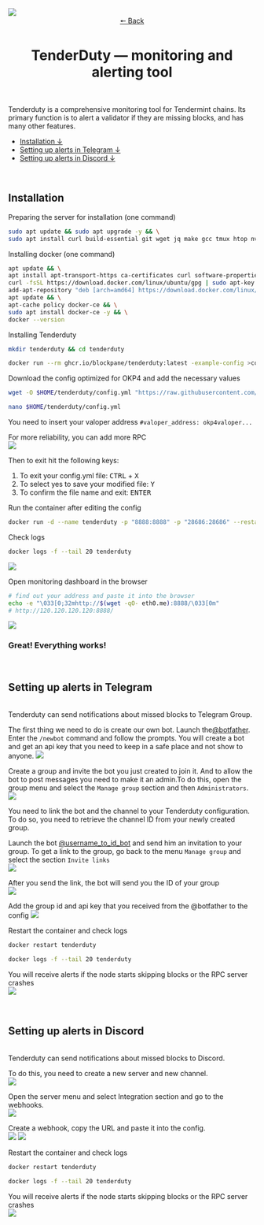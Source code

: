 <img src='https://github.com/cryptobtcbuyer/Testnet_guides/blob/main/OKP4/assets/monitoring_img.png'>


<div align="center">
  <a href="https://github.com/cryptobtcbuyer/Testnet_guides/tree/main/OKP4">🠔 Back</a>
    <h1>TenderDuty — monitoring and alerting tool</h1>
</div>
<br> 

Tenderduty is a comprehensive monitoring tool for Tendermint chains. Its primary function is to alert a validator if they are missing blocks, and has many other features.
<br> 
        
- [Installation ↓](#part1)  
- [Setting up alerts in Telegram ↓](#part2)  
- [Setting up alerts in Discord ↓](#part3)  
<br>   
  
<a name="part1"></a> 
 
## Installation

Preparing the server for installation (one command)
```bash
sudo apt update && sudo apt upgrade -y && \
sudo apt install curl build-essential git wget jq make gcc tmux htop nvme-cli pkg-config libssl-dev libleveldb-dev tar clang bsdmainutils ncdu unzip libleveldb-dev -y
```

Installing docker (one command)
```bash
apt update && \
apt install apt-transport-https ca-certificates curl software-properties-common -y && \
curl -fsSL https://download.docker.com/linux/ubuntu/gpg | sudo apt-key add - && \
add-apt-repository "deb [arch=amd64] https://download.docker.com/linux/ubuntu focal stable" && \
apt update && \
apt-cache policy docker-ce && \
sudo apt install docker-ce -y && \
docker --version
```

Installing Tenderduty
```bash
mkdir tenderduty && cd tenderduty

docker run --rm ghcr.io/blockpane/tenderduty:latest -example-config >config.yml
```

Download the config optimized for OKP4 and add the necessary values
```bash
wget -O $HOME/tenderduty/config.yml "https://raw.githubusercontent.com/cryptobtcbuyer/config.yml"

nano $HOME/tenderduty/config.yml
```

You need to insert your valoper address
```#valoper_address: okp4valoper...```


For more reliability, you can add more RPC  
<img src='https://github.com/cryptobtcbuyer/Testnet_guides/blob/main/OKP4/assets/config_tenderduty.png'>


Then to exit hit the following keys:
 1. To exit your config.yml file: <kbd>CTRL</kbd> + <kbd>X</kbd>
 2. To select yes to save your modified file: <kbd>Y</kbd>
 3. To confirm the file name and exit: <kbd>ENTER</kbd>
 

Run the container after editing the config
```bash
docker run -d --name tenderduty -p "8888:8888" -p "28686:28686" --restart unless-stopped -v $(pwd)/config.yml:/var/lib/tenderduty/config.yml ghcr.io/blockpane/tenderduty:latest
```

Check logs
```bash
docker logs -f --tail 20 tenderduty
```
<img src='https://github.com/cryptobtcbuyer/Testnet_guides/blob/main/OKP4/assets/run_tenderduty2.png'>

Open monitoring dashboard in the browser
```bash
# find out your address and paste it into the browser
echo -e "\033[0;32mhttp://$(wget -qO- eth0.me):8888/\033[0m"
# http://120.120.120.120:8888/
```
<img src='https://github.com/cryptobtcbuyer/Testnet_guides/blob/main/OKP4/assets/dashboard_tenderduty.png'>

### Great! Everything works!


<br> 

<a name="part2"></a> 
 
## Setting up alerts in Telegram 
<br> 
Tenderduty can send notifications about missed blocks to Telegram Group.  <br> 

The first thing we need to do is create our own bot. Launch the[@botfather](https://t.me/BotFather). Enter the ```/newbot``` command and follow the prompts.
You will create a bot and get an api key that you need to keep in a safe place and not show to anyone.
<img src='https://github.com/cryptobtcbuyer/Testnet_guides/blob/main/OKP4/assets/create_bot_tg.png'>  

Create a group and invite the bot you just created to join it.
And to allow the bot to post messages you need to make it an admin.To do this, open the group menu and select the ```Manage group``` section and then ```Administrators```.  
<img src='https://github.com/cryptobtcbuyer/Testnet_guides/blob/main/OKP4/assets/admin_bot_tg.png'>  

You need to link the bot and the channel to your Tenderduty configuration. To do so, you need to retrieve the channel ID from your newly created group. 

Launch the bot [@username_to_id_bot](https://t.me/username_to_id_bot) and send him an invitation to your group. 
To get a link to the group, go back to the menu ``Manage group``  and select the section ``Invite links``  
<img src='https://github.com/cryptobtcbuyer/Testnet_guides/blob/main/OKP4/assets/invite_tg.png'>  

After you send the link, the bot will send you the ID of your group  
<img src='https://github.com/cryptobtcbuyer/Testnet_guides/blob/main/OKP4/assets/id_group_tg.png'>  

Add the group id and api key that you received from the @botfather to the config
<img src='https://github.com/cryptobtcbuyer/Testnet_guides/blob/main/OKP4/assets/config_tg.png'>  

Restart the container and check logs
```bash
docker restart tenderduty

docker logs -f --tail 20 tenderduty
```
You will receive alerts if the node starts skipping blocks or the RPC server crashes  
<img src='https://github.com/cryptobtcbuyer/Testnet_guides/blob/main/OKP4/assets/tg_tenderduty.png'>  



<br> 

<a name="part3"></a> 
 
## Setting up alerts in Discord 
<br> 
Tenderduty can send notifications about missed blocks to Discord.  
 
To do this, you need to create a new server and new channel.  
<img src='https://github.com/cryptobtcbuyer/Testnet_guides/blob/main/OKP4/assets/create_discord_tenderduty.png'>

Open the server menu and select Integration section and go to the webhooks.  
<img src='https://github.com/cryptobtcbuyer/Testnet_guides/blob/main/OKP4/assets/webhooks_discord_tenderduty.png'>

Create a webhook, copy the URL and paste it into the config.  
<img src='https://github.com/cryptobtcbuyer/Testnet_guides/blob/main/OKP4/assets/copy_webhooks_discord_tenderduty.png'>
<img src='https://github.com/cryptobtcbuyer/Testnet_guides/blob/main/OKP4/assets/paste_webhooks_discord_tenderduty.png.png'>

Restart the container and check logs
```bash
docker restart tenderduty

docker logs -f --tail 20 tenderduty
```
You will receive alerts if the node starts skipping blocks or the RPC server crashes  
<img src='https://github.com/cryptobtcbuyer/Testnet_guides/blob/main/OKP4/assets/discord_tenderduty.png'>












